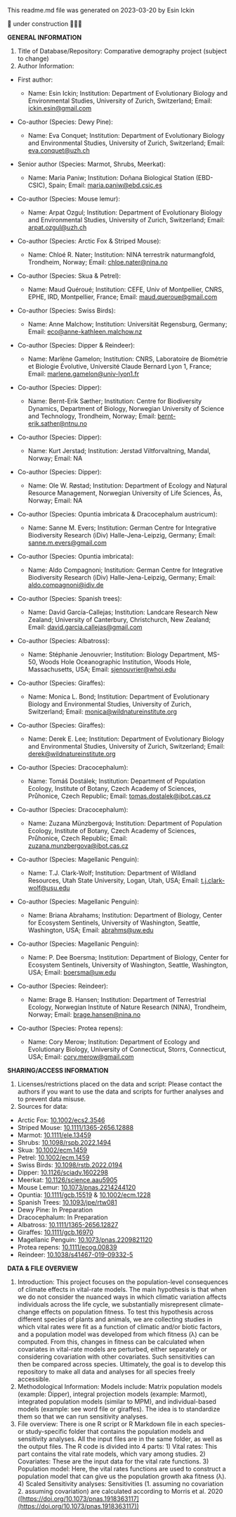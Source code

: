 This readme.md file was generated on 2023-03-20 by Esin Ickin

🚧 under construction 🚧👷‍♀️

**GENERAL INFORMATION**
1. Title of Database/Repository: Comparative demography project (subject to change)
2. Author Information:
- First author:
   - Name: Esin Ickin; Institution: Department of Evolutionary Biology and Environmental Studies, University of Zurich, Switzerland; Email: ickin.esin@gmail.com
     
- Co-author (Species: Dewy Pine):
  - Name: Eva Conquet; Institution: Department of Evolutionary Biology and Environmental Studies, University of Zurich, Switzerland; Email: eva.conquet@uzh.ch
    
- Senior author (Species: Marmot, Shrubs, Meerkat):
   - Name: Maria Paniw; Institution: Doñana Biological Station (EBD-CSIC), Spain; Email: maria.paniw@ebd.csic.es
     
- Co-author (Species: Mouse lemur):
   - Name: Arpat Ozgul; Institution: Department of Evolutionary Biology and Environmental Studies, University of Zurich, Switzerland; Email: arpat.ozgul@uzh.ch
     
- Co-author (Species: Arctic Fox & Striped Mouse):
   - Name: Chloé R. Nater; Institution: NINA terrestrik naturmangfold, Trondheim, Norway; Email: chloe.nater@nina.no
     
- Co-author (Species: Skua & Petrel):
   - Name: Maud Quéroué; Institution: CEFE, Univ of Montpellier, CNRS, EPHE, IRD, Montpellier, France; Email: maud.queroue@gmail.com
     
- Co-author (Species: Swiss Birds):
   - Name: Anne Malchow; Institution: Universität Regensburg, Germany; Email: eco@anne-kathleen.malchow.nz
     
- Co-author (Species: Dipper & Reindeer):
   - Name: Marlène Gamelon; Institution: CNRS, Laboratoire de Biométrie et Biologie Évolutive, Université Claude Bernard Lyon 1, France; Email: marlene.gamelon@univ-lyon1.fr
     
- Co-author (Species: Dipper):
   - Name: Bernt-Erik Sæther; Institution: Centre for Biodiversity Dynamics, Department of Biology, Norwegian University of Science and Technology, Trondheim, Norway; Email: bernt-erik.sather@ntnu.no
     
- Co-author (Species: Dipper):
   - Name: Kurt Jerstad; Institution: Jerstad Viltforvaltning, Mandal, Norway; Email: NA
     
- Co-author (Species: Dipper):
   - Name: Ole W. Røstad; Institution: Department of Ecology and Natural Resource Management, Norwegian University of Life Sciences, Ås, Norway; Email: NA
     
- Co-author (Species: Opuntia imbricata & Dracocephalum austricum):
  - Name: Sanne M. Evers; Institution: German Centre for Integrative Biodiversity Research (iDiv) Halle-Jena-Leipzig, Germany; Email: sanne.m.evers@gmail.com
    
- Co-author (Species: Opuntia imbricata):
  - Name: Aldo Compagnoni; Institution: German Centre for Integrative Biodiversity Research (iDiv) Halle-Jena-Leipzig, Germany; Email: aldo.compagnoni@idiv.de
    
- Co-author (Species: Spanish trees):
  - Name: David García-Callejas; Institution: Landcare Research New Zealand; University of Canterbury, Christchurch, New Zealand; Email: david.garcia.callejas@gmail.com
    
- Co-author (Species: Albatross):
  - Name: Stéphanie Jenouvrier; Institution: Biology Department, MS-50, Woods Hole Oceanographic Institution, Woods Hole, Massachusetts, USA; Email: sjenouvrier@whoi.edu
    
- Co-author (Species: Giraffes):
  - Name: Monica L. Bond; Institution: Department of Evolutionary Biology and Environmental Studies, University of Zurich, Switzerland; Email: monica@wildnatureinstitute.org
    
- Co-author (Species: Giraffes):
  - Name: Derek E. Lee; Institution: Department of Evolutionary Biology and Environmental Studies, University of Zurich, Switzerland; Email: derek@wildnatureinstitute.org
    
- Co-author (Species: Dracocephalum):
  - Name: Tomáš Dostálek; Institution: Department of Population Ecology, Institute of Botany, Czech Academy of Sciences, Průhonice, Czech Republic; Email: tomas.dostalek@ibot.cas.cz
    
- Co-author (Species: Dracocephalum):
  - Name: Zuzana Münzbergová; Institution: Department of Population Ecology, Institute of Botany, Czech Academy of Sciences, Průhonice, Czech Republic; Email: zuzana.munzbergova@ibot.cas.cz
    
- Co-author (Species: Magellanic Penguin):
  - Name: T.J. Clark-Wolf; Institution: Department of Wildland Resources, Utah State University, Logan, Utah, USA; Email: t.j.clark-wolf@usu.edu
    
- Co-author (Species: Magellanic Penguin):
  - Name: Briana Abrahams; Institution: Department of Biology, Center for Ecosystem Sentinels, University of Washington, Seattle, Washington, USA; Email: abrahms@uw.edu
    
- Co-author (Species: Magellanic Penguin):
  - Name: P. Dee Boersma; Institution: Department of Biology, Center for Ecosystem Sentinels, University of Washington, Seattle, Washington, USA; Email: boersma@uw.edu
    
- Co-author (Species: Reindeer):
  - Name: Brage B. Hansen; Institution: Department of Terrestrial Ecology, Norwegian Institute of Nature Research (NINA), Trondheim, Norway; Email: brage.hansen@nina.no
    
- Co-author (Species: Protea repens):
  - Name: Cory Merow; Institution: Department of Ecology and Evolutionary Biology, University of Connecticut, Storrs, Connecticut, USA; Email: cory.merow@gmail.com


**SHARING/ACCESS INFORMATION**
1. Licenses/restrictions placed on the data and script: Please contact the authors if you want to use the data and scripts for further analyses and to prevent data misuse.
2. Sources for data:
- Arctic Fox: [10.1002/ecs2.3546](https://esajournals.onlinelibrary.wiley.com/doi/full/10.1002/ecs2.3546)
- Striped Mouse: [10.1111/1365-2656.12888](https://besjournals.onlinelibrary.wiley.com/doi/full/10.1111/1365-2656.12888)
- Marmot: [10.1111/ele.13459](https://onlinelibrary.wiley.com/doi/full/10.1111/ele.13459)
- Shrubs: [10.1098/rspb.2022.1494](https://royalsocietypublishing.org/doi/10.1098/rspb.2022.1494)
- Skua: [10.1002/ecm.1459](https://esajournals.onlinelibrary.wiley.com/doi/full/10.1002/ecm.1459)
- Petrel: [10.1002/ecm.1459](https://esajournals.onlinelibrary.wiley.com/doi/full/10.1002/ecm.1459)
- Swiss Birds: [10.1098/rstb.2022.0194 ](https://royalsocietypublishing.org/doi/10.1098/rstb.2022.0194)
- Dipper: [10.1126/sciadv.1602298](https://www.science.org/doi/10.1126/sciadv.1602298)
- Meerkat: [10.1126/science.aau5905](https://www.science.org/doi/10.1126/science.aau5905)
- Mouse Lemur: [10.1073/pnas.2214244120](https://www.pnas.org/doi/10.1073/pnas.2214244120)
- Opuntia: [10.1111/gcb.15519](https://onlinelibrary.wiley.com/doi/full/10.1111/gcb.15519) & [10.1002/ecm.1228](https://esajournals.onlinelibrary.wiley.com/doi/full/10.1002/ecm.1228)
- Spanish Trees: [10.1093/jpe/rtw081](https://academic.oup.com/jpe/article/10/5/731/3062498)
- Dewy Pine: In Preparation
- Dracocephalum: In Preparation
- Albatross: [10.1111/1365-2656.12827](https://doi.org/10.1111/1365-2656.12827)
- Giraffes: [10.1111/gcb.16970](https://doi.org/10.1111/gcb.16970)
- Magellanic Penguin: [10.1073/pnas.2209821120](https://doi.org/10.1073/pnas.2209821120)
- Protea repens: [10.1111/ecog.00839](https://doi.org/10.1111/ecog.00839)
- Reindeer: [10.1038/s41467-019-09332-5](https://doi.org/10.1038/s41467-019-09332-5)

**DATA & FILE OVERVIEW**
1. Introduction: This project focuses on the population-level consequences of climate effects in vital-rate models. The main hypothesis is that when we do not consider the nuanced ways in which climatic variation affects individuals across the life cycle, we substantially misrepresent climate-change effects on population fitness. To test this hypothesis across different species of plants and animals, we are collecting studies in which vital rates were fit as a function of climatic and/or biotic factors, and a population model was developed from which fitness (λ) can be computed. From this, changes in fitness can be calculated when covariates in vital-rate models are perturbed, either separately or considering covariation with other covariates. Such sensitivities can then be compared across species. Ultimately, the goal is to develop this repository to make all data and analyses for all species freely accessible.  
2. Methodological Information: Models include: Matrix population models (example: Dipper), integral projection models (example: Marmot), integrated population models (similar to MPM), and individual-based models (example: see word file or giraffes). The idea is to standardize them so that we can run sensitivity analyses.
3. File overview: There is one R script or R Markdown file in each species- or study-specific folder that contains the population models and sensitivity analyses. All the input files are in the same folder, as well as the output files. The R code is divided into 4 parts: 1) Vital rates: This part contains the vital rate models, which vary among studies. 2) Covariates: These are the input data for the vital rate functions. 3) Population model: Here, the vital rates functions are used to construct a population model that can give us the population growth aka fitness (λ). 4) Scaled Sensitivity analyses: Sensitivities (1. assuming no covariation 2. assuming covariation) are calculated according to Morris et al. 2020 ([https://doi.org/10.1073/pnas.1918363117](https://doi.org/10.1073/pnas.1918363117)) 
   
